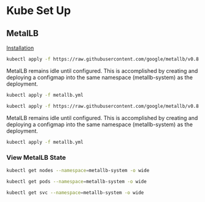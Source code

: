 # Kube Set Up

## MetalLB

[Installation](https://metallb.universe.tf/installation/)

```bash
kubectl apply -f https://raw.githubusercontent.com/google/metallb/v0.8.1/manifests/metallb.yaml
```

MetalLB remains idle until configured. This is accomplished by creating and deploying a configmap into the same namespace (metallb-system) as the deployment.

```bash
kubectl apply -f metallb.yml
```

```bash
kubectl apply -f https://raw.githubusercontent.com/google/metallb/v0.8.1/manifests/metallb.yaml
```

MetalLB remains idle until configured. This is accomplished by creating and deploying a configmap into the same namespace (metallb-system) as the deployment.

```bash
kubectl apply -f metallb.yml
```

### View MetalLB State

```bash
kubectl get nodes --namespace=metallb-system -o wide

kubectl get pods --namespace=metallb-system -o wide

kubectl get svc --namespace=metallb-system -o wide
```

